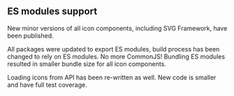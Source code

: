 ## ES modules support

New minor versions of all icon components, including SVG Framework, have been published.

All packages were updated to export ES modules, build process has been changed to rely on ES modules. No more CommonJS! Bundling ES modules resulted in smaller bundle size for all icon components.

Loading icons from API has been re-written as well. New code is smaller and have full test coverage.
